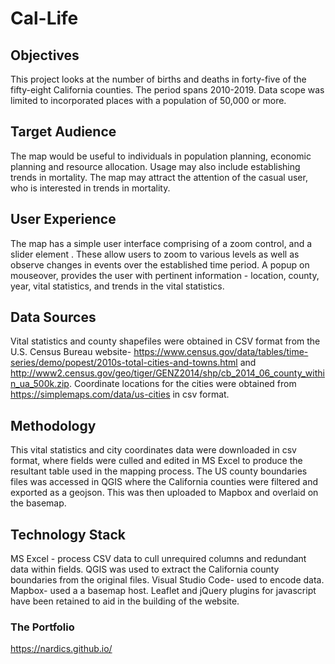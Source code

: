 
# Cal-Life


##  Objectives 
This project looks at the number of births and deaths in forty-five of the fifty-eight California counties. The period spans 2010-2019. Data scope was limited to incorporated places with a population of 50,000 or more.

## Target Audience

The map would be useful to individuals in population planning, economic planning and resource allocation. Usage may also include establishing trends in mortality. The map may attract the attention of the casual user, who is interested in trends in mortality.

## User Experience
The map has a simple user interface comprising of a zoom control, and a slider element . These allow users to zoom to various levels as well as observe changes in events over the established time period. A popup on mouseover, provides the user with pertinent information - location, county, year, vital statistics, and trends in the vital statistics.

## Data Sources
Vital statistics and county shapefiles were obtained in CSV format from the U.S. Census Bureau website- https://www.census.gov/data/tables/time-series/demo/popest/2010s-total-cities-and-towns.html  and http://www2.census.gov/geo/tiger/GENZ2014/shp/cb_2014_06_county_within_ua_500k.zip.
Coordinate locations for the cities were obtained from https://simplemaps.com/data/us-cities in csv format. 

## Methodology
This vital statistics and city coordinates data were downloaded in csv format, where fields were culled and edited in MS Excel to produce the resultant table used in the mapping process. 
The US county boundaries files was accessed in QGIS where the California counties were filtered and exported as a geojson. This was then uploaded to Mapbox and overlaid on the basemap.



## Technology Stack
MS Excel - process CSV data to cull unrequired columns and redundant data within fields.
QGIS was used to extract the California county boundaries from the original files.
Visual Studio Code- used to encode data.
Mapbox- used a a basemap host.
Leaflet and jQuery plugins for javascript have been retained to aid in the building of the website.


### The Portfolio
https://nardics.github.io/

